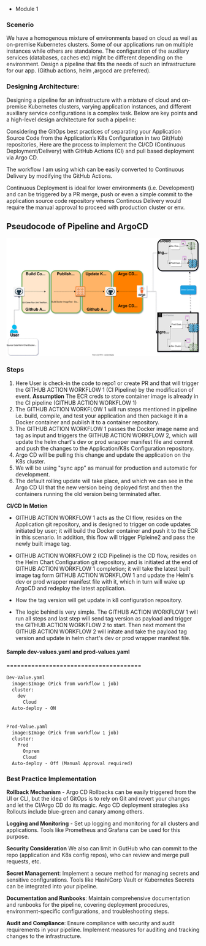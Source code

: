* Module 1

### Scenerio 
We have a homogenous mixture of environments based on cloud as well as on-premise Kubernetes clusters. Some of our applications run on multiple instances while others are standalone. The configuration of the auxiliary services (databases, caches etc) might be different depending on the environment. Design a pipeline that fits the needs of such an infrastructure for our app. (Github actions, helm ,argocd are preferred).

### Designing Architecture:
Designing a pipeline for an infrastructure with a mixture of cloud and on-premise Kubernetes clusters, varying application instances, and different auxiliary service configurations is a complex task. Below are key points and a high-level design architecture for such a pipeline:

Considering the GitOps best practices of separating your Application Source Code from the Application’s K8s Configuration in two Git(Hub) repositories, Here are the process to implement the CI/CD (Continuous Deployment/Delivery) with GitHub Actions (CI) and pull based deployment via Argo CD.

The workflow I am using which can be easily converted to Continuous Delivery by modifying the GitHub Actions. 

Continuous Deployment is ideal for lower environments (i.e. Development) and can be triggered by a PR merge, push or even a simple commit to the application source code repository wheres Continous Delivery would require the manual approval to proceed with production cluster or env. 

## Pseudocode of Pipeline and ArgoCD

 ![Screenshot](Ruby_App_Deploy/img/GitOps_argoCd.drawio.svg) 


### Steps
1. Here User is check-in the code to repo1 or create PR and that will trigger the GITHUB ACTION WORKFLOW 1 (CI Pipeline) by  the modification of event. **Assumption** The ECR creds to store container image is already in the CI pipeline (GITHUB ACTION WORKFLOW 1)
2. The GITHUB ACTION WORKFLOW 1 will run steps mentioned in pipeline i.e. build, compile, and test your application and then package it in a Docker container and publish it to a container repository.
3. The GITHUB ACTION WORKFLOW 1 passes the Docker image name and tag as input and triggers the  GITHUB ACTION WORKFLOW 2, which will update the helm chart's dev or prod wrapper manifest file and commit and push the changes to the Application/K8s Configuration repository. 
4. Argo CD will be pulling this change and update the application on the K8s cluster.
5. We will be using "sync app" as manual for production and automatic for development.
6. The default rolling update will take place, and which we can see in the Argo CD UI that the new version being deployed first and then the containers running the old version being terminated after.


**CI/CD In Motion**
- GITHUB ACTION WORKFLOW 1 acts as the CI flow, resides on the Application git repository, and is designed to trigger on code updates initiated by user; it will build the Docker container and push it to the ECR in this scenario. In addition, this flow will trigger Pipleine2 and pass the newly built image tag.

- GITHUB ACTION WORKFLOW 2 (CD Pipeline) is the CD flow, resides on the Helm Chart Configuration git repository, and is initiated at the end of GITHUB ACTION WORKFLOW 1 completion; it will take the latest built image tag form GITHUB ACTION WORKFLOW 1 and update the Helm's dev or prod wrapper manifest file with it, which in turn will wake up ArgoCD and redeploy the latest application.


* How the tag version will get update in k8 configuration repository. 
- The logic behind is very simple. The GITHUB ACTION WORKFLOW 1 will run all steps and last step will send tag version as payload and trigger the GITHUB ACTION WORKFLOW 2 to start. Then next moment the GITHUB ACTION WORKFLOW 2 will initate and take the payload tag version and update in helm chart's dev or prod wrapper manifest file. 


#### Sample dev-values.yaml and prod-values.yaml
======================================
```
Dev-Value.yaml
  image:$Image (Pick from workflow 1 job)
  cluster:
    dev
      Cloud
  Auto-deploy - ON 
  

Prod-Value.yaml
  image:$Image (Pick from workflow 1 job)
  cluster:
    Prod
      Onprem
      Cloud
  Auto-deploy - Off (Manual Approval required)
```
  

### Best Practice Implementation 

**Rollback Mechanism** - Argo CD Rollbacks can be easily triggered from the UI or CLI, but the idea of GitOps is to rely on Git and revert your changes and let the CI/Argo CD do its magic. Argo CD deployment strategies aka Rollouts include blue-green and canary among others.

**Logging and Monitoring** - Set up logging and monitoring for all clusters and applications. Tools like Prometheus and Grafana can be used for this purpose.

**Security Consideration**
We also can limit in GutHub who can commit to the repo (application and K8s config repos), who can review and merge pull requests, etc. 

**Secret Management**: Implement a secure method for managing secrets and sensitive configurations. Tools like HashiCorp Vault or Kubernetes Secrets can be integrated into your pipeline.

**Documentation and Runbooks**: Maintain comprehensive documentation and runbooks for the pipeline, covering deployment procedures, environment-specific configurations, and troubleshooting steps.

**Audit and Compliance**: Ensure compliance with security and audit requirements in your pipeline. Implement measures for auditing and tracking changes to the infrastructure.


